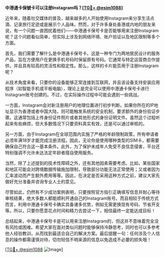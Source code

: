 **中港通卡保號卡可以注册Instagram吗？[[TG💪+ @esim1088](https://t.me/s/esim1088)]**

近年来，随着社交媒体的普及，越来越多的人开始使用Instagram来分享生活点滴、记录旅行足迹或是展示个人品味。然而，对于许多身处香港或内地的朋友来说，有一个问题一直困扰着他们——中港通卡保号卡是否能够用来注册Instagram呢？这个问题看似简单，但实际上涉及到网络环境、账户验证以及地区限制等多个方面。

首先，我们需要了解什么是中港通卡保号卡。这是一种专门为两地居民设计的服务产品，旨在方便用户在更换手机号码时保留原有号码。它通常与特定运营商合作提供，并且具有较高的灵活性和稳定性。那么，这样的卡片能否用于注册Instagram呢？

从技术角度来看，只要你的设备能够正常连接到互联网，并且该设备支持安装应用程序（如智能手机或平板电脑），理论上是完全可以使用中港通卡保号卡进行Instagram账号创建的。不过，在实际操作过程中可能会遇到一些挑战。

一方面，Instagram会对新注册用户的地理位置进行初步判断。如果你所在的IP地址显示为香港或者中国大陆，则可能触发系统的安全机制，要求额外的身份验证步骤。这通常包括上传身份证件照片或者其他形式的身份证明文件。虽然这个过程听起来有些麻烦，但大多数情况下只要资料真实有效，还是可以通过审核的。

另一方面，由于Instagram在全球范围内实施了严格的年龄限制政策，所有申请者必须年满18岁才能完成注册流程。因此，无论你是使用哪种类型的SIM卡，都需要确保自己符合这一基本条件。此外，为了保护未成年人免受不良信息侵害，平台还特别强调不允许未达法定年龄者擅自使用服务。

当然，除了上述提到的技术性障碍之外，还有其他因素需要考虑。比如，某些国家和地区可能会对跨境数据传输施加限制，导致部分功能无法正常使用；又或者因为汇率波动而产生额外费用等等。因此，在决定是否采用这种方式之前，建议大家先做好充分准备并咨询专业人士的意见。

尽管如此，仍然有不少成功案例表明，只要按照官方指引正确填写信息并耐心等待审核结果，绝大多数人都能顺利开通自己的Instagram账号。而且相较于传统方式而言，利用中港通卡保号卡确实具备诸多优势，例如无需更换现有号码、节省开支等。所以，只要你愿意花点时间和精力去尝试一下，相信最终一定能达成目标！

总结起来，中港通卡保号卡是可以用来注册Instagram的，但这并不意味着完全没有风险或困难。希望大家在面对类似问题时能够保持冷静思考，同时也可以多参考他人经验教训，从而找到最适合自己的解决方案。最后提醒一句：任何涉及个人信息的操作都需谨慎对待，切勿轻信不明来源的信息以免造成不必要的损失哦！

[[TG💪+ @esim1088](https://t.me/s/esim1088) ![Image](https://i.postimg.cc/4NQfJmqS/Snipaste-2025-05-13-00-14-12.png)]